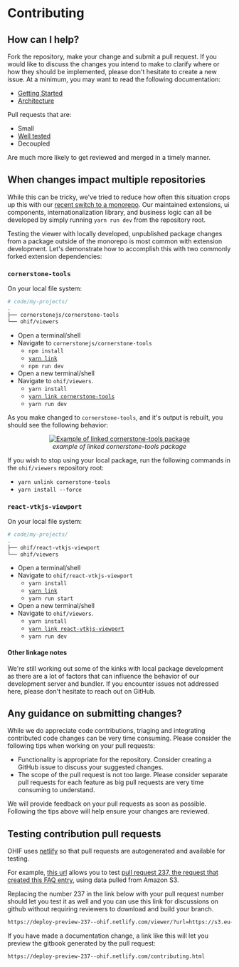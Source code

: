# Contributing

## How can I help?

Fork the repository, make your change and submit a pull request. If you would
like to discuss the changes you intend to make to clarify where or how they
should be implemented, please don't hesitate to create a new issue. At a
minimum, you may want to read the following documentation:

- [Getting Started](/development/getting-started.md)
- [Architecture](/architecture/index.md)

Pull requests that are:

- Small
- [Well tested](./testing.md)
- Decoupled

Are much more likely to get reviewed and merged in a timely manner.

## When changes impact multiple repositories

While this can be tricky, we've tried to reduce how often this situation crops
up this with our [recent switch to a monorepo][monorepo]. Our maintained
extensions, ui components, internationalization library, and business logic can
all be developed by simply running `yarn run dev` from the repository root.

Testing the viewer with locally developed, unpublished package changes from a
package outside of the monorepo is most common with extension development. Let's
demonstrate how to accomplish this with two commonly forked extension
dependencies:

### `cornerstone-tools`

On your local file system:

```bash
# code/my-projects/
.
├── cornerstonejs/cornerstone-tools
└── ohif/viewers
```

- Open a terminal/shell
- Navigate to `cornerstonejs/cornerstone-tools`
  - `npm install`
  - [`yarn link`](https://yarnpkg.com/en/docs/cli/link)
  - `npm run dev`
- Open a new terminal/shell
- Navigate to `ohif/viewers`.
  - `yarn install`
  - [`yarn link cornerstone-tools`](https://yarnpkg.com/en/docs/cli/link)
  - `yarn run dev`

As you make changed to `cornerstone-tools`, and it's output is rebuilt, you
should see the following behavior:

<div style="text-align: center;">
  <a href="/assets/img/cornerstone-tools-link.gif">
    <img src="/assets/img/cornerstone-tools-link.gif" alt="Example of linked cornerstone-tools package" style="margin: 0 auto; max-width: 500px;" />
  </a>
  <div><i>example of linked cornerstone-tools package</i></div>
</div>

If you wish to stop using your local package, run the following commands in the
`ohif/viewers` repository root:

- `yarn unlink cornerstone-tools`
- `yarn install --force`

### `react-vtkjs-viewport`

On your local file system:

```bash
# code/my-projects/
.
├── ohif/react-vtkjs-viewport
└── ohif/viewers
```

- Open a terminal/shell
- Navigate to `ohif/react-vtkjs-viewport`
  - `yarn install`
  - [`yarn link`](https://yarnpkg.com/en/docs/cli/link)
  - `yarn run start`
- Open a new terminal/shell
- Navigate to `ohif/viewers`.
  - `yarn install`
  - [`yarn link react-vtkjs-viewport`](https://yarnpkg.com/en/docs/cli/link)
  - `yarn run dev`

#### Other linkage notes

We're still working out some of the kinks with local package development as
there are a lot of factors that can influence the behavior of our development
server and bundler. If you encounter issues not addressed here, please don't
hesitate to reach out on GitHub.

## Any guidance on submitting changes?

While we do appreciate code contributions, triaging and integrating contributed
code changes can be very time consuming. Please consider the following tips when
working on your pull requests:

- Functionality is appropriate for the repository. Consider creating a GitHub
  issue to discuss your suggested changes.
- The scope of the pull request is not too large. Please consider separate pull
  requests for each feature as big pull requests are very time consuming to
  understand.

We will provide feedback on your pull requests as soon as possible. Following
the tips above will help ensure your changes are reviewed.

## Testing contribution pull requests

OHIF uses [netlify](https://www.netlify.com/) so that pull requests are
autogenerated and available for testing.

For example, [this url][example-url] allows you to test [pull request 237, the
request that created this FAQ entry,][pr-237] using data pulled from Amazon S3.

Replacing the number 237 in the link below with your pull request number should
let you test it as well and you can use this link for discussions on github
without requiring reviewers to download and build your branch.

```bash
https://deploy-preview-237--ohif.netlify.com/viewer/?url=https://s3.eu-central-1.amazonaws.com/ohif-viewer/sampleDICOM.json
```

If you have made a documentation change, a link like this will let you preview
the gitbook generated by the pull request:

```bash
https://deploy-preview-237--ohif.netlify.com/contributing.html
```

<!--
  Links
  -->

<!-- prettier-ignore-start -->
[example-url]: https://deploy-preview-237--ohif.netlify.com/viewer/?url=https://s3.eu-central-1.amazonaws.com/ohif-viewer/sampleDICOM.json
[pr-237]: https://github.com/anastharek/Viewers/pull/237
[monorepo]: https://github.com/anastharek/Viewers/issues/768
<!-- prettier-ignore-end -->
